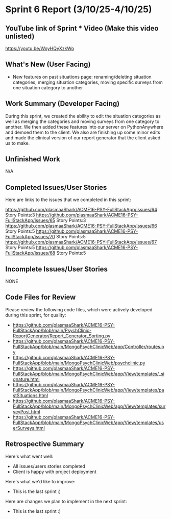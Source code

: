 # Sprint 6 Report (3/10/25-4/10/25)

## YouTube link of Sprint * Video (Make this video unlisted)
https://youtu.be/WoyHQyXzkWo
## What's New (User Facing)
 * New features on past situations page: renaming/deleting situation categories, merging situation categories, moving specific surveys from one situation category to another

## Work Summary (Developer Facing)
During this sprint, we created the ability to edit the situation categories as well as merging the categories and moving surveys from one category to another. We then added these features into our server on PythonAnywhere and demoed them to the client. We also are finishing up some minor edits and made the clinical version of our report generator that the client asked us to make.

## Unfinished Work
N/A

## Completed Issues/User Stories
Here are links to the issues that we completed in this sprint:

https://github.com/plasmaaShark/ACME16-PSY-FullStackApp/issues/64    Story Points:3
https://github.com/plasmaaShark/ACME16-PSY-FullStackApp/issues/65    Story Points:3
https://github.com/plasmaaShark/ACME16-PSY-FullStackApp/issues/66    Story Points:5
https://github.com/plasmaaShark/ACME16-PSY-FullStackApp/issues/70    Story Points:5
https://github.com/plasmaaShark/ACME16-PSY-FullStackApp/issues/67    Story Points:5
https://github.com/plasmaaShark/ACME16-PSY-FullStackApp/issues/68    Story Points:5

## Incomplete Issues/User Stories
NONE
  
## Code Files for Review
Please review the following code files, which were actively developed during this sprint, for quality:
 * https://github.com/plasmaaShark/ACME16-PSY-FullStackApp/blob/main/PsychClinic-ReportGenerator/Report_Generator_Sorting.py
 * https://github.com/plasmaaShark/ACME16-PSY-FullStackApp/blob/main/MongoPsychClinicWeb/app/Controller/routes.py
 * https://github.com/plasmaaShark/ACME16-PSY-FullStackApp/blob/main/MongoPsychClinicWeb/psychclinic.py
 * https://github.com/plasmaaShark/ACME16-PSY-FullStackApp/blob/main/MongoPsychClinicWeb/app/View/templates/_signature.html
 * https://github.com/plasmaaShark/ACME16-PSY-FullStackApp/blob/main/MongoPsychClinicWeb/app/View/templates/pastSituations.html
 * https://github.com/plasmaaShark/ACME16-PSY-FullStackApp/blob/main/MongoPsychClinicWeb/app/View/templates/surveyPost.html
 * https://github.com/plasmaaShark/ACME16-PSY-FullStackApp/blob/main/MongoPsychClinicWeb/app/View/templates/userSurveys.html
 
## Retrospective Summary
Here's what went well:
  * All issues/users stories completed
  * Client is happy with project deployment
 
Here's what we'd like to improve:
   * This is the last sprint :)
  
Here are changes we plan to implement in the next sprint:
   * This is the last sprint :)
